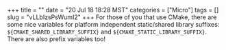 +++
title = ""
date = "20 Jul 18 18:28 MST"
categories = ["Micro"]
tags = []
slug = "vLLbIzsPsWumI2"
+++
For those of you that use CMake, there are some nice variables for platform independent static/shared library suffixes: `${CMAKE_SHARED_LIBRARY_SUFFIX}` and `${CMAKE_STATIC_LIBRARY_SUFFIX}`. There are also prefix variables too!
